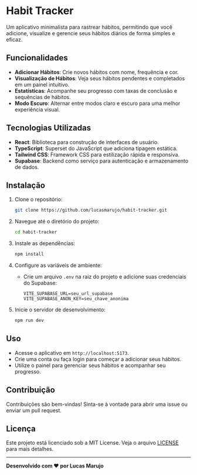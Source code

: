# Habit Tracker

Um aplicativo minimalista para rastrear hábitos, permitindo que você adicione, visualize e gerencie seus hábitos diários de forma simples e eficaz.

## Funcionalidades

- **Adicionar Hábitos**: Crie novos hábitos com nome, frequência e cor.
- **Visualização de Hábitos**: Veja seus hábitos pendentes e completados em um painel intuitivo.
- **Estatísticas**: Acompanhe seu progresso com taxas de conclusão e sequências de hábitos.
- **Modo Escuro**: Alternar entre modos claro e escuro para uma melhor experiência visual.

## Tecnologias Utilizadas

- **React**: Biblioteca para construção de interfaces de usuário.
- **TypeScript**: Superset do JavaScript que adiciona tipagem estática.
- **Tailwind CSS**: Framework CSS para estilização rápida e responsiva.
- **Supabase**: Backend como serviço para autenticação e armazenamento de dados.

## Instalação

1. Clone o repositório:
   ```bash
   git clone https://github.com/lucasmarujo/habit-tracker.git
   ```

2. Navegue até o diretório do projeto:
   ```bash
   cd habit-tracker
   ```

3. Instale as dependências:
   ```bash
   npm install
   ```

4. Configure as variáveis de ambiente:
   - Crie um arquivo `.env` na raiz do projeto e adicione suas credenciais do Supabase:
     ```
     VITE_SUPABASE_URL=seu_url_supabase
     VITE_SUPABASE_ANON_KEY=seu_chave_anonima
     ```

5. Inicie o servidor de desenvolvimento:
   ```bash
   npm run dev
   ```

## Uso

- Acesse o aplicativo em `http://localhost:5173`.
- Crie uma conta ou faça login para começar a adicionar seus hábitos.
- Utilize o painel para gerenciar seus hábitos e acompanhar seu progresso.

## Contribuição

Contribuições são bem-vindas! Sinta-se à vontade para abrir uma issue ou enviar um pull request.

## Licença

Este projeto está licenciado sob a MIT License. Veja o arquivo [LICENSE](LICENSE) para mais detalhes.

---

**Desenvolvido com ❤️ por Lucas Marujo**